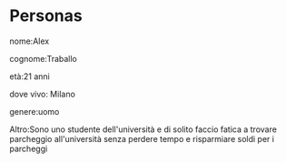 # Personas

nome:Alex

cognome:Traballo

età:21 anni

dove vivo: Milano

genere:uomo

Altro:Sono uno studente dell'università e di solito faccio fatica a trovare parcheggio all'università senza perdere tempo e risparmiare soldi per i parcheggi



